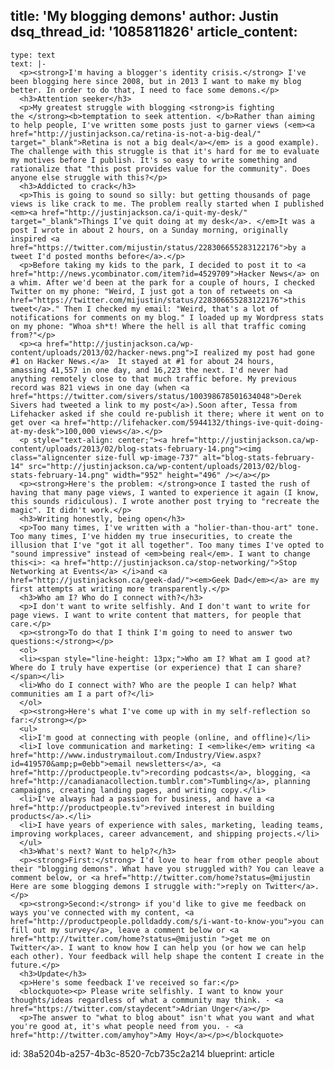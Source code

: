 title: 'My blogging demons'
author: Justin
dsq_thread_id: '1085811826'
article_content:
  -
    type: text
    text: |-
      <p><strong>I'm having a blogger's identity crisis.</strong> I've been blogging here since 2008, but in 2013 I want to make my blog better. In order to do that, I need to face some demons.</p>
      <h3>Attention seeker</h3>
      <p>My greatest struggle with blogging <strong>is fighting the </strong><b>temptation to seek attention. </b>Rather than aiming to help people, I've written some posts just to garner views (<em><a href="http://justinjackson.ca/retina-is-not-a-big-deal/" target="_blank">Retina is not a big deal</a></em> is a good example). The challenge with this struggle is that it's hard for me to evaluate my motives before I publish. It's so easy to write something and rationalize that "this post provides value for the community". Does anyone else struggle with this?</p>
      <h3>Addicted to crack</h3>
      <p>This is going to sound so silly: but getting thousands of page views is like crack to me. The problem really started when I published <em><a href="http://justinjackson.ca/i-quit-my-desk/" target="_blank">Things I’ve quit doing at my desk</a>. </em>It was a post I wrote in about 2 hours, on a Sunday morning, originally inspired <a href="https://twitter.com/mijustin/status/228306655283122176">by a tweet I'd posted months before</a>.</p>
      <p>Before taking my kids to the park, I decided to post it to <a href="http://news.ycombinator.com/item?id=4529709">Hacker News</a> on a whim. After we'd been at the park for a couple of hours, I checked Twitter on my phone: "Weird, I just got a ton of retweets on <a href="https://twitter.com/mijustin/status/228306655283122176">this tweet</a>." Then I checked my email: "Weird, that's a lot of notifications for comments on my blog." I loaded up my Wordpress stats on my phone: "Whoa sh*t! Where the hell is all that traffic coming from?"</p>
      <p><a href="http://justinjackson.ca/wp-content/uploads/2013/02/hacker-news.png">I realized my post had gone #1 on Hacker News.</a>  It stayed at #1 for about 24 hours, amassing 41,557 in one day, and 16,223 the next. I'd never had anything remotely close to that much traffic before. My previous record was 821 views in one day (when <a href="https://twitter.com/sivers/status/100398678501634048">Derek Sivers had tweeted a link to my post</a>).Soon after, Tessa from Lifehacker asked if she could re-publish it there; where it went on to get over <a href="http://lifehacker.com/5944132/things-ive-quit-doing-at-my-desk">100,000 views</a>.</p>
      <p style="text-align: center;"><a href="http://justinjackson.ca/wp-content/uploads/2013/02/blog-stats-february-14.png"><img class="aligncenter size-full wp-image-737" alt="blog-stats-february-14" src="http://justinjackson.ca/wp-content/uploads/2013/02/blog-stats-february-14.png" width="952" height="496" /></a></p>
      <p><strong>Here's the problem: </strong>once I tasted the rush of having that many page views, I wanted to experience it again (I know, this sounds ridiculous). I wrote another post trying to "recreate the magic". It didn't work.</p>
      <h3>Writing honestly, being open</h3>
      <p>Too many times, I've written with a "holier-than-thou-art" tone. Too many times, I've hidden my true insecurities, to create the illusion that I've "got it all together". Too many times I've opted to "sound impressive" instead of <em>being real</em>. I want to change this<i>: <a href="http://justinjackson.ca/stop-networking/">Stop Networking at Events</a> </i>and <a href="http://justinjackson.ca/geek-dad/"><em>Geek Dad</em></a> are my first attempts at writing more transparently.</p>
      <h3>Who am I? Who do I connect with?</h3>
      <p>I don't want to write selfishly. And I don't want to write for page views. I want to write content that matters, for people that care.</p>
      <p><strong>To do that I think I'm going to need to answer two questions:</strong></p>
      <ol>
      <li><span style="line-height: 13px;">Who am I? What am I good at? Where do I truly have expertise (or experience) that I can share?</span></li>
      <li>Who do I connect with? Who are the people I can help? What communities am I a part of?</li>
      </ol>
      <p><strong>Here's what I've come up with in my self-reflection so far:</strong></p>
      <ul>
      <li>I'm good at connecting with people (online, and offline)</li>
      <li>I love communication and marketing: I <em>like</em> writing <a href="http://www.industrymailout.com/Industry/View.aspx?id=419570&amp;p=0ebb">email newsletters</a>, <a href="http://productpeople.tv">recording podcasts</a>, blogging, <a href="http://canadianacollection.tumblr.com">Tumbling</a>, planning campaigns, creating landing pages, and writing copy.</li>
      <li>I've always had a passion for business, and have a <a href="http://productpeople.tv">revived interest in building products</a>.</li>
      <li>I have years of experience with sales, marketing, leading teams, improving workplaces, career advancement, and shipping projects.</li>
      </ul>
      <h3>What's next? Want to help?</h3>
      <p><strong>First:</strong> I'd love to hear from other people about their "blogging demons". What have you struggled with? You can leave a comment below, or <a href="http://twitter.com/home?status=@mijustin Here are some blogging demons I struggle with:">reply on Twitter</a>.</p>
      <p><strong>Second:</strong> if you'd like to give me feedback on ways you've connected with my content, <a href="http://productpeople.polldaddy.com/s/i-want-to-know-you">you can fill out my survey</a>, leave a comment below or <a href="http://twitter.com/home?status=@mijustin ">get me on Twitter</a>. I want to know how I can help you (or how we can help each other). Your feedback will help shape the content I create in the future.</p>
      <h3>Update</h3>
      <p>Here's some feedback I've received so far:</p>
      <blockquote><p> Please write selfishly. I want to know your thoughts/ideas regardless of what a community may think. - <a href="https://twitter.com/staydecent">Adrian Unger</a></p>
      <p>The answer to "what to blog about" isn't what you want and what you're good at, it's what people need from you. - <a href="http://twitter.com/amyhoy">Amy Hoy</a></p></blockquote>
id: 38a5204b-a257-4b3c-8520-7cb735c2a214
blueprint: article
